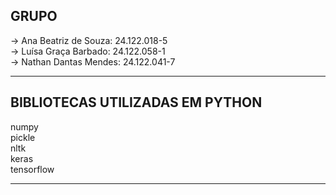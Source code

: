 <h2>GRUPO</h2>
  -> Ana Beatriz de Souza: 24.122.018-5 <br>
  -> Luísa Graça Barbado:  24.122.058-1 <br>
  -> Nathan Dantas Mendes: 24.122.041-7 <br>

----

<h2>BIBLIOTECAS UTILIZADAS EM PYTHON</h2>

numpy <br>
pickle  <br>
nltk <br>
keras <br>
tensorflow <br>

----
